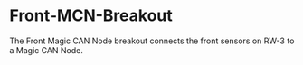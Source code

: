 Front-MCN-Breakout
==================

The Front Magic CAN Node breakout connects the front sensors on RW-3 to a Magic CAN Node.
